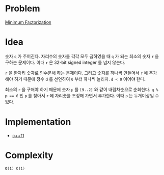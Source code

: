 # Problem

[Minimum Factorization](https://leetcode.com/problems/minimum-factorization/)

# Idea

숫자 `q` 가 주어진다. 자리수의 숫자를 각각 모두 곱하였을 때 `q` 가
되는 최소의 숫자 `r` 을 구하는 문제이다. 이때 `r` 은 32-bit signed
integer 를 넘지 않는다.

`r` 을 한자리 숫자로 인수분해 하는 문제이다. 그리고 숫자를 하나씩
만들어서 `r` 에 추가해야 하기 때문에 정수 `d` 를 선언하여 `0` 부터
하나씩 늘리자. `d < 0` 이어야 한다.

최소의 `r` 을 구해야 하기 때문에 숫자 `p` 를 `[9..2]` 와 같이
내림차순으로 순회한다. `q % p == 0` 인 `p` 를 찾아서 `r` 에 자리숫를
조정해 가면서 추가한다. 이때 `p` 는 두개이상일 수 있다.
 
# Implementation

* [c++11](a.cpp)

# Complexity

```
O(1) O(1)
```
